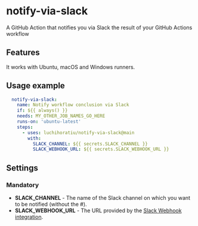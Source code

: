 # notify-via-slack
A GitHub Action that notifies you via Slack the result of your GitHub Actions workflow

## Features
It works with Ubuntu, macOS and Windows runners.

## Usage example
```yaml
  notify-via-slack:
    name: Notify workflow conclusion via Slack
    if: ${{ always() }}
    needs: MY_OTHER_JOB_NAMES_GO_HERE
    runs-on: 'ubuntu-latest'
    steps:
      - uses: luchihoratiu/notify-via-slack@main
        with:
          SLACK_CHANNEL: ${{ secrets.SLACK_CHANNEL }}
          SLACK_WEBHOOK_URL: ${{ secrets.SLACK_WEBHOOK_URL }}
```

## Settings
### Mandatory
* **SLACK_CHANNEL** - The name of the Slack channel on which you want to be notified (without the #).
* **SLACK_WEBHOOK_URL** - The URL provided by the [Slack Webhook integration](https://puppet.slack.com/apps/A0F7XDUAZ).
